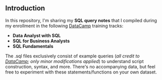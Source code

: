 ## Introduction
In this repository, I'm sharing my **SQL query notes** that I compiled during my enrollment in the following [DataCamp](https://datacamp.com/) training tracks:

*   **Data Analyst with SQL**
*   **SQL for Business Analysts**
*   **SQL Fundamentals**

The .sql files exclusively consist of example queries (_all credit to_ [_DataCamp_](https://datacamp.com/)_; only minor modifications applied_) to understand script construction, syntax, and more. There's no accompanying data, but feel free to experiment with these statements/functions on your own dataset.
